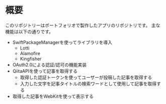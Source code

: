 # 概要

このリポジトリーはポートフォリオで製作したアプリのリポジトリです。
主な機能は以下の通りです。

- SwiftPackageManagerを使ってライブラリを導入
  - Lotti
  - Alamofire
  - Kingfisher
- OAuth2.0による認証/認可の機能実装
- QiitaAPIを使って記事を取得する
  - 取得した認証トークンを使ってユーザーが投稿した記事を取得する
  - 入力した文字を記事タイトルの検索ワードとして使用して記事を取得する
- 取得した記事をWebKitを使って表示する
   
